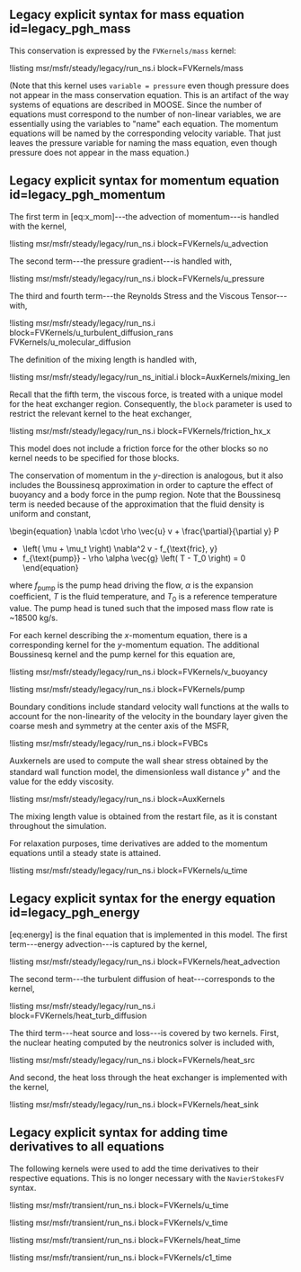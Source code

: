 ## Legacy explicit syntax for mass equation id=legacy_pgh_mass

This conservation is expressed by the `FVKernels/mass` kernel:

!listing msr/msfr/steady/legacy/run_ns.i block=FVKernels/mass

(Note that this kernel uses `variable = pressure` even though pressure does not
appear in the mass conservation equation. This is an artifact of the way systems
of equations are described in MOOSE. Since the number of equations must
correspond to the number of non-linear variables, we are essentially using the
variables to "name" each equation. The momentum equations will be named by the
corresponding velocity variable. That just leaves the pressure variable for
naming the mass equation, even though pressure does not appear in the mass
equation.)

## Legacy explicit syntax for momentum equation id=legacy_pgh_momentum

The first term in [eq:x_mom]---the advection of momentum---is handled with the
kernel,

!listing msr/msfr/steady/legacy/run_ns.i block=FVKernels/u_advection

The second term---the pressure gradient---is handled with,

!listing msr/msfr/steady/legacy/run_ns.i block=FVKernels/u_pressure

The third and fourth term---the Reynolds Stress and the Viscous Tensor---with,

!listing msr/msfr/steady/legacy/run_ns.i block=FVKernels/u_turbulent_diffusion_rans FVKernels/u_molecular_diffusion

The definition of the mixing length is handled with,

!listing msr/msfr/steady/legacy/run_ns_initial.i block=AuxKernels/mixing_len

Recall that the fifth term, the viscous force, is treated with a unique model
for the heat exchanger region. Consequently, the `block` parameter is used to
restrict the relevant kernel to the heat exchanger,

!listing msr/msfr/steady/legacy/run_ns.i block=FVKernels/friction_hx_x

This model does not include a friction force for the other blocks so no kernel
needs to be specified for those blocks.

The conservation of momentum in the $y$-direction is analogous, but it also
includes the Boussinesq approximation in order to capture the effect of
buoyancy and a body force in the pump region. Note that the Boussinesq term  is
needed because of the approximation that the fluid density is uniform and
constant,

\begin{equation}
  \nabla \cdot \rho \vec{u} v + \frac{\partial}{\partial y} P
  - \left( \mu + \mu_t \right) \nabla^2 v - f_{\text{fric}, y}
  - f_{\text{pump}} - \rho \alpha \vec{g} \left( T - T_0 \right) = 0
\end{equation}

where $f_{\text{pump}}$ is the pump head driving the flow, $\alpha$ is the
expansion coefficient, $T$ is the fluid temperature, and $T_0$ is a reference
temperature value. The pump head is tuned such that the imposed mass flow rate
is ~18500 kg/s.

For each kernel describing the $x$-momentum equation, there is a corresponding
kernel for the $y$-momentum equation. The additional Boussinesq kernel and the
pump kernel for this equation are,

!listing msr/msfr/steady/legacy/run_ns.i block=FVKernels/v_buoyancy

!listing msr/msfr/steady/legacy/run_ns.i block=FVKernels/pump


Boundary conditions include standard velocity wall functions at the walls to
account for the non-linearity of the velocity in the boundary layer given the
coarse mesh and symmetry at the center axis of the MSFR,

!listing msr/msfr/steady/legacy/run_ns.i block=FVBCs

Auxkernels are used to compute the wall shear stress obtained by the standard
wall function model, the dimensionless wall distance $y^+$ and the value for the
eddy viscosity.

!listing msr/msfr/steady/legacy/run_ns.i block=AuxKernels

The mixing length value is obtained from the restart file, as it is constant
throughout the simulation.

For relaxation purposes, time derivatives are added to the momentum equations
until a steady state is attained.

!listing msr/msfr/steady/legacy/run_ns.i block=FVKernels/u_time

## Legacy explicit syntax for the energy equation id=legacy_pgh_energy

[eq:energy] is the final equation that is implemented in this model. The first
term---energy advection---is captured by the kernel,

!listing msr/msfr/steady/legacy/run_ns.i block=FVKernels/heat_advection

The second term---the turbulent diffusion of heat---corresponds to the kernel,

!listing msr/msfr/steady/legacy/run_ns.i block=FVKernels/heat_turb_diffusion

The third term---heat source and loss---is covered by two kernels. First, the
nuclear heating computed by the neutronics solver is included with,

!listing msr/msfr/steady/legacy/run_ns.i block=FVKernels/heat_src

And second, the heat loss through the heat exchanger is implemented with the
kernel,

!listing msr/msfr/steady/legacy/run_ns.i block=FVKernels/heat_sink

## Legacy explicit syntax for adding time derivatives to all equations

The following kernels were used to add the time derivatives to their
respective equations. This is no longer necessary with the `NavierStokesFV` syntax.

!listing msr/msfr/transient/run_ns.i block=FVKernels/u_time

!listing msr/msfr/transient/run_ns.i block=FVKernels/v_time

!listing msr/msfr/transient/run_ns.i block=FVKernels/heat_time

!listing msr/msfr/transient/run_ns.i block=FVKernels/c1_time
